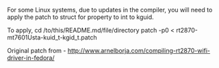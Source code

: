 For some Linux systems, due to updates in the compiler, you will need to apply the patch to struct for property to int to kguid.

To apply,
cd /to/this/README.md/file/directory
patch -p0 < rt2870-mt7601Usta-kuid_t-kgid_t.patch

Original patch from - http://www.arnelborja.com/compiling-rt2870-wifi-driver-in-fedora/
